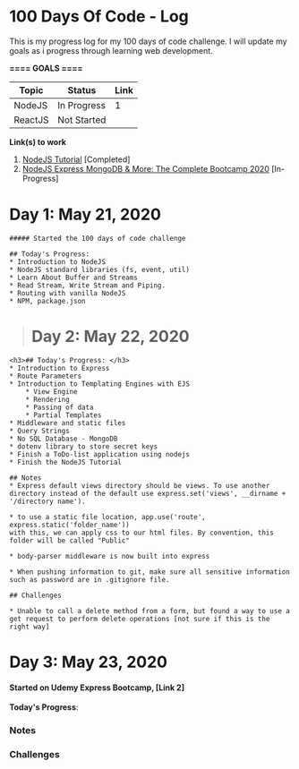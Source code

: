 # 100 Days Of Code - Log

This is my progress log for my 100 days of code challenge.  I will update my goals as i progress through learning web development.

**==== GOALS ====** 
<table>
<thead>
    <th>Topic</th>
    <th>Status</th>
    <th>Link</th>
</thead>
<tbody>
    <tr>
        <td>NodeJS</td>
        <td>In Progress</td>
        <td>1</td>
    </tr>
    <tr>
        <td>ReactJS</td>
        <td>Not Started</td>
    </tr>
</tbody>
</table>

**Link(s) to work**
1. [NodeJS Tutorial](https://www.youtube.com/channel/UCW5YeuERMmlnqo4oq8vwUpg) [Completed]
2. [NodeJS Express MongoDB & More: The Complete Bootcamp 2020](https://www.udemy.com/course/nodejs-express-mongodb-bootcamp/) [In-Progress]


# Day 1: May 21, 2020
    ##### Started the 100 days of code challenge 

    ## Today's Progress: 
    * Introduction to NodeJS
    * NodeJS standard libraries (fs, event, util)
    * Learn About Buffer and Streams
    * Read Stream, Write Stream and Piping.
    * Routing with vanilla NodeJS
    * NPM, package.json

># Day 2: May 22, 2020

    <h3>## Today's Progress: </h3>
    * Introduction to Express
    * Route Parameters
    * Introduction to Templating Engines with EJS 
        * View Engine
        * Rendering 
        * Passing of data
        * Partial Templates
    * Middleware and static files
    * Query Strings
    * No SQL Database - MongoDB
    * dotenv library to store secret keys
    * Finish a ToDo-list application using nodejs
    * Finish the NodeJS Tutorial

    ## Notes
    * Express default views directory should be views. To use another directory instead of the default use express.set('views', __dirname + '/directory name').

    * to use a static file location, app.use('route', express.static('folder_name'))
    with this, we can apply css to our html files. By convention, this folder will be called "Public"

    * body-parser middleware is now built into express

    * When pushing information to git, make sure all sensitive information such as password are in .gitignore file.

    ## Challenges

    * Unable to call a delete method from a form, but found a way to use a get request to perform delete operations [not sure if this is the right way]

# Day 3: May 23, 2020
#### Started on Udemy Express Bootcamp, [Link 2]


**Today's Progress**: 
### Notes
### Challenges